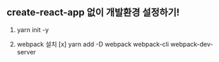 ## create-react-app 없이 개발환경 설정하기!
  
  1. yarn init -y

  2. webpack 설치
  [x] yarn add -D webpack webpack-cli webpack-dev-server